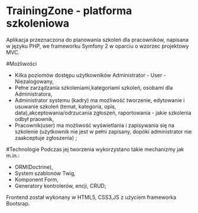# TrainingZone - platforma szkoleniowa

Aplikacja przeznaczona do planowania szkoleń dla pracowników, napisana w języku PHP, we frameworku Symfony 2 w oparciu o wzorzec projektowy MVC.

#Możliwości
- Kilka poziomów dostępu użytkowników Administrator - User - Niezalogowany,
- Pełne zarządzania szkoleniami,kategoriami szkoleń, osobami dla Administratora,
- Administrator systemu (kadry) ma możliwość tworzenie, edytowanie i usuwanie szkoleń (temat, kategoria, opis, data),akceptowania/odrzucania zgłoszeń, raportowania - jakie szkolenia odbył praownik,
- Pracownik(user) ma możliwość wyświetlania i zapisywania się na szkolenie (użytkownik nie jest w pełni zapisany, dopóki administrator nie zaakceptuje zgłoszenia) ;


#Technologie
Podczas jej tworzenia wykorzystano takie mechanizmy jak m.in.:

- ORM(Doctrine),
- System szablonów Twig,
- Komponent Form,
- Generatory kontrolerów, encji, CRUD;

Frontend został wykonany w HTML5, CSS3,JS z użyciem frameworka Bootsrap.